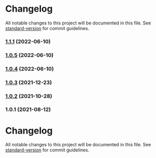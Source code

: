 # Changelog

All notable changes to this project will be documented in this file. See [standard-version](https://github.com/conventional-changelog/standard-version) for commit guidelines.

### [1.1.1](https://github.com/trungnghia112/frontend-seed-5/compare/v1.1.0...v1.1.1) (2022-06-10)

### [1.0.5](https://github.com/trungnghia112/frontend-seed-5/compare/v1.0.2...v1.0.5) (2022-06-10)

### [1.0.4](https://github.com/trungnghia112/frontend-seed-5/compare/v1.0.2...v1.0.4) (2022-06-10)

### [1.0.3](https://github.com/trungnghia112/frontend-seed-5/compare/v1.0.2...v1.0.3) (2021-12-23)

### [1.0.2](https://github.com/trungnghia112/frontend-seed-5/compare/v1.0.1...v1.0.2) (2021-10-28)

### 1.0.1 (2021-08-12)

# Changelog

All notable changes to this project will be documented in this file. See [standard-version](https://github.com/conventional-changelog/standard-version) for commit guidelines.
